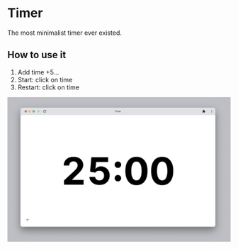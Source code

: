 # Timer

The most minimalist timer ever existed.

## How to use it

1. Add time +5...
2. Start: click on time
3. Restart: click on time

![Timer](./timer.png)
